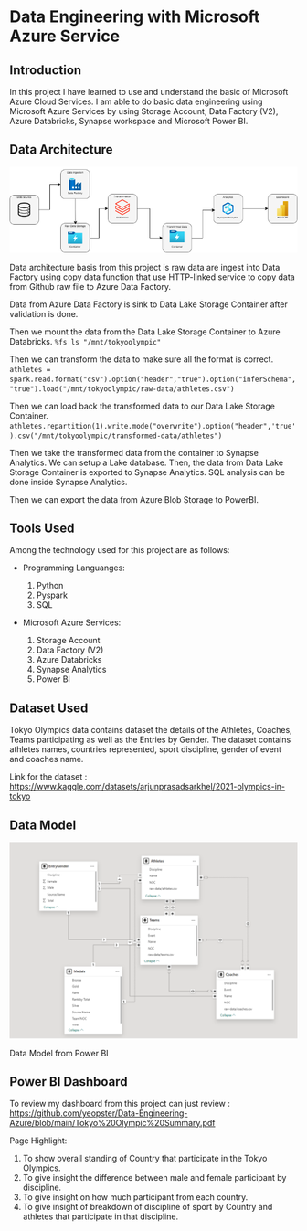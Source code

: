 # Data Engineering with Microsoft Azure Service

## Introduction
In this project I have learned to use and understand the basic of Microsoft Azure Cloud Services. I am able to do basic data engineering using Microsoft Azure Services by using Storage Account, Data Factory (V2), Azure Databricks, Synapse workspace and Microsoft Power BI.

## Data Architecture
![Data Pipeline](Datapipelineazure.png)

Data architecture basis from this project is raw data are ingest into Data Factory using copy data function that use HTTP-linked service to copy data from Github raw file to Azure Data Factory.

Data from Azure Data Factory is sink to Data Lake Storage Container after validation is done.

Then we mount the data from the Data Lake Storage Container to Azure Databricks.
`%fs
ls "/mnt/tokyoolympic"`

Then we can transform the data to make sure all the format is correct.
`athletes = spark.read.format("csv").option("header","true").option("inferSchema","true").load("/mnt/tokyoolympic/raw-data/athletes.csv")`

Then we can load back the transformed data to our Data Lake Storage Container.
`athletes.repartition(1).write.mode("overwrite").option("header",'true').csv("/mnt/tokyoolympic/transformed-data/athletes")`

Then we take the transformed data from the container to Synapse Analytics. We can setup a Lake database. Then, the data from Data Lake Storage Container is exported to Synapse Analytics. SQL analysis can be done inside Synapse Analytics.

Then we can export the data from Azure Blob Storage to PowerBI.

## Tools Used
Among the technology used for this project are as follows:
- Programming Languanges:
  1. Python
  2. Pyspark
  3. SQL

- Microsoft Azure Services:
  1. Storage Account
  2. Data Factory (V2)
  3. Azure Databricks
  4. Synapse Analytics
  5. Power BI

## Dataset Used
Tokyo Olympics data contains dataset the details of the Athletes, Coaches, Teams participating as well as the Entries by Gender. The dataset contains athletes names, countries represented, sport discipline, gender of event and coaches name.

Link for the dataset : https://www.kaggle.com/datasets/arjunprasadsarkhel/2021-olympics-in-tokyo

## Data Model
![Data Model](PowerBI_datamodel.png)

Data Model from Power BI

## Power BI Dashboard
To review my dashboard from this project can just review : https://github.com/yeopster/Data-Engineering-Azure/blob/main/Tokyo%20Olympic%20Summary.pdf

Page Highlight:
1. To show overall standing of Country that participate in the Tokyo Olympics.
2. To give insight the difference between male and female participant by discipline.
3. To give insight on how much participant from each country.
4. To give insight of breakdown of discipline of sport by Country and athletes that participate in that discipline.


  

